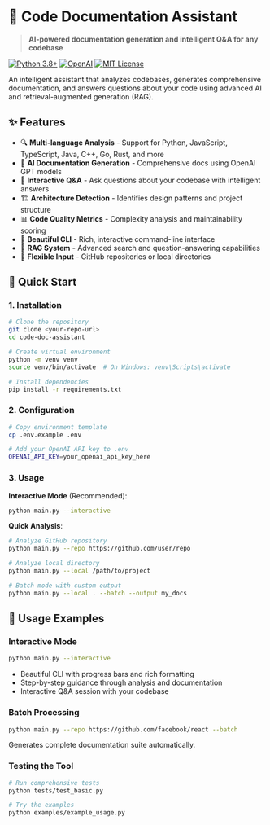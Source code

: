 # 🤖 Code Documentation Assistant

> **AI-powered documentation generation and intelligent Q&A for any codebase**

[![Python 3.8+](https://img.shields.io/badge/python-3.8+-blue.svg)](https://www.python.org/downloads/)
[![OpenAI](https://img.shields.io/badge/powered%20by-OpenAI-green.svg)](https://openai.com/)
[![MIT License](https://img.shields.io/badge/license-MIT-blue.svg)](LICENSE)

An intelligent assistant that analyzes codebases, generates comprehensive documentation, and answers questions about your code using advanced AI and retrieval-augmented generation (RAG).

## ✨ Features

- 🔍 **Multi-language Analysis** - Support for Python, JavaScript, TypeScript, Java, C++, Go, Rust, and more
- 📝 **AI Documentation Generation** - Comprehensive docs using OpenAI GPT models
- 🤖 **Interactive Q&A** - Ask questions about your codebase with intelligent answers
- 🏗️ **Architecture Detection** - Identifies design patterns and project structure
- 📊 **Code Quality Metrics** - Complexity analysis and maintainability scoring
- 🎨 **Beautiful CLI** - Rich, interactive command-line interface
- 🔗 **RAG System** - Advanced search and question-answering capabilities
- 📁 **Flexible Input** - GitHub repositories or local directories

## 🚀 Quick Start

### 1. Installation

```bash
# Clone the repository
git clone <your-repo-url>
cd code-doc-assistant

# Create virtual environment
python -m venv venv
source venv/bin/activate  # On Windows: venv\Scripts\activate

# Install dependencies
pip install -r requirements.txt
```

### 2. Configuration

```bash
# Copy environment template
cp .env.example .env

# Add your OpenAI API key to .env
OPENAI_API_KEY=your_openai_api_key_here
```

### 3. Usage

**Interactive Mode** (Recommended):
```bash
python main.py --interactive
```

**Quick Analysis**:
```bash
# Analyze GitHub repository
python main.py --repo https://github.com/user/repo

# Analyze local directory
python main.py --local /path/to/project

# Batch mode with custom output
python main.py --local . --batch --output my_docs
```

## 🎯 Usage Examples

### Interactive Mode
```bash
python main.py --interactive
```
- Beautiful CLI with progress bars and rich formatting
- Step-by-step guidance through analysis and documentation
- Interactive Q&A session with your codebase

### Batch Processing
```bash
python main.py --repo https://github.com/facebook/react --batch
```
Generates complete documentation suite automatically.

### Testing the Tool
```bash
# Run comprehensive tests
python tests/test_basic.py

# Try the examples
python examples/example_usage.py
```

